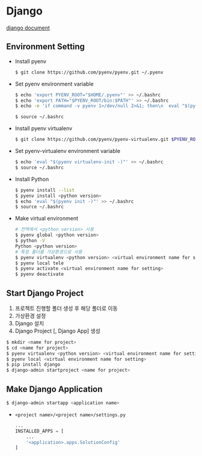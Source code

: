 # Django

[django document](https://docs.djangoproject.com/en/2.1/)

## Environment Setting

- Install pyenv

  ```bash
  $ git clone https://github.com/pyenv/pyenv.git ~/.pyenv
  ```

- Set pyenv environment variable

  ```bash
  $ echo 'export PYENV_ROOT="$HOME/.pyenv"' >> ~/.bashrc
  $ echo 'export PATH="$PYENV_ROOT/bin:$PATH"' >> ~/.bashrc
  $ echo -e 'if command -v pyenv 1>/dev/null 2>&1; then\n  eval "$(pyenv init -)"\nfi' >> ~/.bashrc
  
  $ source ~/.bashrc
  ```

- Install pyenv virtualenv

  ```bash
  $ git clone https://github.com/pyenv/pyenv-virtualenv.git $PYENV_ROOT/plugins/pyenv-virtualenv
  ```

- Set pyenv-virtualenv environment variable

  ```bash
  $ echo 'eval "$(pyenv virtualenv-init -)"' >> ~/.bashrc
  $ source ~/.bashrc
  ```

- Install Python

  ```bash
  $ pyenv install --list
  $ pyenv install <python version>
  $ echo 'eval "$(pyenv init -)"' >> ~/.bashrc
  $ source ~/.bashrc
  ```

- Make virtual environment

  ```bash
  # 전역에서 <python version> 사용
  $ pyenv global <python version>
  $ python -V
  Python <python version>
  # 특정 폴더를 가상환경으로 사용
  $ pyenv virtualenv <python version> <virtual environment name for setting>
  $ pyenv local tele
  $ pyenv activate <virtual environment name for setting>
  $ pyenv deactivate
  ```

  

## Start Django Project

1. 프로젝트 진행할 폴더 생성 후 해당 폴더로 이동
2. 가상환경 설정
3. Django 설치
4. Django Project [, Django App] 생성

```bash
$ mkdir <name for project>
$ cd <name for project>
$ pyenv virtualenv <python version> <virtual environment name for setting>
$ pyenv local <virtual environment name for setting>
$ pip install django
$ django-admin startproject <name for project>
```



## Make Django Application

  ```bash
$ django-admin startapp <application name>
  ```

- `<project name>/<project name>/settings.py`

  ```python
  ...
  INSTALLED_APPS = [
      ...
      '<application>.apps.SolutionConfig'
  ]
  ```

  